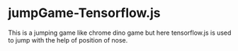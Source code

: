 # jumpGame-Tensorflow.js
This is a jumping game like chrome dino game but here tensorflow.js is used to jump with the help of position of nose.
